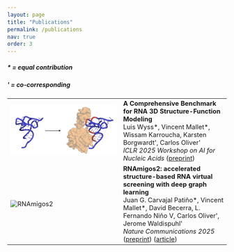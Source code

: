```yaml
---
layout: page
title: "Publications"
permalink: /publications
nav: true
order: 3
---
```


<head>
<style>
/* General table styling */
.publications-table {
    width: 100%;
    border-collapse: collapse;
    font-size: 11pt;
}

/* Image styling */
.pub-img {
    width: 180px; /* Fixed width for consistency */
    height: 120px; /* Fixed height for consistency */
    object-fit: cover; /* Scales images proportionally */
    border: 1px solid #787878; /* Subtle border */
    border-radius: 5px; /* Rounded corners */
}

/* Table cell styling */
td {
    padding: 15px; /* Spacing for readability */
    vertical-align: top; /* Align text to top */
}

/* Bold titles */
b {
    font-size: 12pt;
}


/* Responsive design for mobile */
@media (max-width: 600px) {
    .publications-table tr {
        display: block; /* Stack rows vertically */
        margin-bottom: 20px; /* Space between entries */
    }
    .publications-table td {
        display: block; /* Stack cells vertically */
        width: 100%; /* Full width on mobile */
        padding: 10px; /* Adjust padding */
    }
    .pub-img {
        width: 150px; /* Slightly smaller on mobile */
        height: 100px;
        margin: 0 auto; /* Center image */
        display: block;
    }
}
</style>
</head>

<h5>* = equal contribution</h5>
<h5>' = co-corresponding</h5>

<table class="publications-table">
  <tr>
    <td><img src="/assets/rnaglibtask.png" class="pub-img" alt="RNAmigos2"></td>
    <td><b>A Comprehensive Benchmark for RNA 3D Structure-Function Modeling</b><br>
    Luis Wyss*, Vincent Mallet*, Wissam Karroucha, Karsten Borgwardt', Carlos
    Oliver'<br>
    <i>ICLR 2025 Workshop on AI for Nucleic Acids</i> (<a href="https://arxiv.org/abs/2503.21681">preprint</a>) </td>
  </tr>

  <tr>
    <td><img src="/assets/rnamigos2.png" class="pub-img" alt="RNAmigos2"></td>
    <td><b>RNAmigos2: accelerated structure-based RNA virtual screening with deep graph learning</b><br>
    Juan G. Carvajal Patiño*, Vincent Mallet*, David Becerra, L. Fernando Niño V, Carlos Oliver', Jerome Waldispuhl'<br>
    <i>Nature Communications 2025</i> (<a href="https://www.biorxiv.org/content/10.1101/2023.11.23.568394v3">preprint</a>) (<a href="https://www.nature.com/articles/s41467-025-57852-0">article</a>)</td>
  </tr>
</table>
